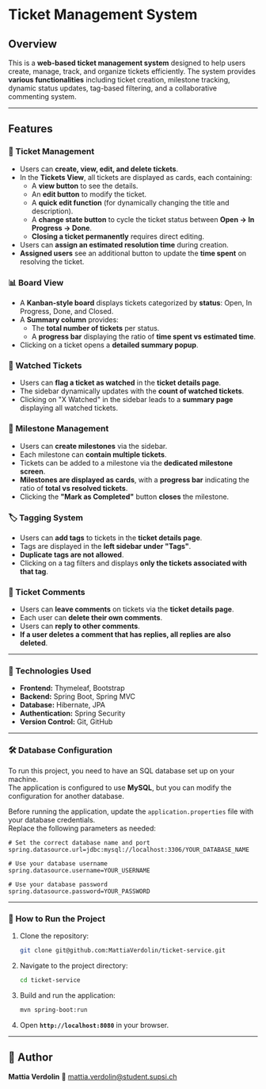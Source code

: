 # Ticket Management System

## Overview
This is a **web-based ticket management system** designed to help users create, manage, track, and organize tickets efficiently. The system provides **various functionalities** including ticket creation, milestone tracking, dynamic status updates, tag-based filtering, and a collaborative commenting system.

---

## Features

### **🎫 Ticket Management**
- Users can **create, view, edit, and delete tickets**.
- In the **Tickets View**, all tickets are displayed as cards, each containing:
  - A **view button** to see the details.
  - An **edit button** to modify the ticket.
  - A **quick edit function** (for dynamically changing the title and description).
  - A **change state button** to cycle the ticket status between **Open → In Progress → Done**.
  - **Closing a ticket permanently** requires direct editing.
- Users can **assign an estimated resolution time** during creation.
- **Assigned users** see an additional button to update the **time spent** on resolving the ticket.

### **📊 Board View**
- A **Kanban-style board** displays tickets categorized by **status**: Open, In Progress, Done, and Closed.
- A **Summary column** provides:
  - The **total number of tickets** per status.
  - A **progress bar** displaying the ratio of **time spent vs estimated time**.
- Clicking on a ticket opens a **detailed summary popup**.

### **🔔 Watched Tickets**
- Users can **flag a ticket as watched** in the **ticket details page**.
- The sidebar dynamically updates with the **count of watched tickets**.
- Clicking on "X Watched" in the sidebar leads to a **summary page** displaying all watched tickets.

### **📅 Milestone Management**
- Users can **create milestones** via the sidebar.
- Each milestone can **contain multiple tickets**.
- Tickets can be added to a milestone via the **dedicated milestone screen**.
- **Milestones are displayed as cards**, with a **progress bar** indicating the ratio of **total vs resolved tickets**.
- Clicking the **"Mark as Completed"** button **closes** the milestone.

### **🏷️ Tagging System**
- Users can **add tags** to tickets in the **ticket details page**.
- Tags are displayed in the **left sidebar under "Tags"**.
- **Duplicate tags are not allowed**.
- Clicking on a tag filters and displays **only the tickets associated with that tag**.

### **💬 Ticket Comments**
- Users can **leave comments** on tickets via the **ticket details page**.
- Each user can **delete their own comments**.
- Users can **reply to other comments**.
- **If a user deletes a comment that has replies, all replies are also deleted**.

---
### **🔧 Technologies Used**
- **Frontend:** Thymeleaf, Bootstrap
- **Backend:** Spring Boot, Spring MVC
- **Database:** Hibernate, JPA
- **Authentication:** Spring Security
- **Version Control:** Git, GitHub

---
### 🛠️ Database Configuration
To run this project, you need to have an SQL database set up on your machine.  
The application is configured to use **MySQL**, but you can modify the configuration for another database.

Before running the application, update the `application.properties` file with your database credentials.  
Replace the following parameters as needed:

```properties
# Set the correct database name and port
spring.datasource.url=jdbc:mysql://localhost:3306/YOUR_DATABASE_NAME

# Use your database username
spring.datasource.username=YOUR_USERNAME

# Use your database password
spring.datasource.password=YOUR_PASSWORD
   ```

---
### **📌 How to Run the Project**
1. Clone the repository:
   ```bash
   git clone git@github.com:MattiaVerdolin/ticket-service.git

2. Navigate to the project directory:
   ```bash
   cd ticket-service
   ```
3. Build and run the application:
   ```bash
   mvn spring-boot:run
   ```
4. Open **`http://localhost:8080`** in your browser.

---
## **👤 Author**
**Mattia Verdolin** 📧 [mattia.verdolin@student.supsi.ch](mailto:mattia.verdolin@student.supsi.ch)

